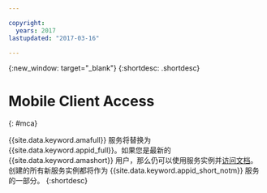 ```yaml
---

copyright:
  years: 2017
lastupdated: "2017-03-16"

---
```


{:new_window: target="_blank"}
{:shortdesc: .shortdesc}

# Mobile Client Access
{: #mca}

{{site.data.keyword.amafull}} 服务将替换为 {{site.data.keyword.appid_full}}。如果您是最新的 {{site.data.keyword.amashort}} 用户，那么仍可以使用服务实例并[访问文档](/docs/services/mobileaccess/index.html)。创建的所有新服务实例都将作为 {{site.data.keyword.appid_short_notm}} 服务的一部分。
{:shortdesc}
